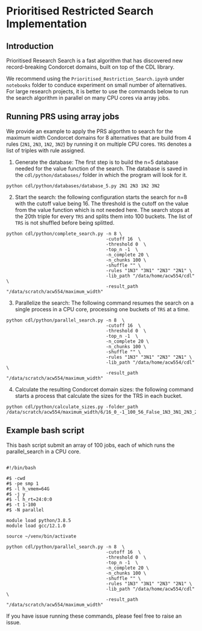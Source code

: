 # Prioritised Restricted Search Implementation

## Introduction
Prioritised Research Search is a fast algorithm that has discovered new record-breaking 
Condorcet domains, built on top of the CDL library. 

We recommend using the `Prioritised_Restriction_Search.ipynb` under `notebooks` folder to 
 conduce experiment on small number of alternatives. For large research projects, it is better to use the commands below to run the search algorithm
in parallel on many CPU cores via array jobs. 


## Running PRS using array jobs
We provide an example to apply the PRS algorthm to search for the maximum 
width Condorcet domains for 8 alternatives that are build from 4 rules (`2N1`, `2N3`, `1N2`, `3N2`) by 
running it on multiple CPU cores. `TRS` denotes a list of triples with rule assigned. 

1. Generate the database: The first step is to build the n=5 database needed for the value 
function of the search. The database is saved in the `cdl/python/databases/` folder
in which the program will look for it. 
```console
python cdl/python/databases/database_5.py 2N1 2N3 1N2 3N2
```

2. Start the search: the following configuration starts the search for n=8 with the cutoff value
being 16. The threshold is the cutoff on the value from the value function which is not needed here. 
The search stops at the 20th triple for every `TRS` and splits them into 100 buckets. The list of `TRS` 
is not shuffled before being splitted. 
```console
python cdl/python/complete_search.py -n 8 \
                                     -cutoff 16  \
                                     -threshold 0  \
                                     -top_n -1  \
                                     -n_complete 20 \
                                     -n_chunks 100 \
                                     -shuffle "" \
                                     -rules "1N3" "3N1" "2N3" "2N1" \
                                     -lib_path "/data/home/acw554/cdl" \
                                     -result_path "/data/scratch/acw554/maximum_width"
```

3. Parallelize the search: The following command resumes the search on a single process in a CPU core, processing one buckets
of `TRS` at a time. 
```console
python cdl/python/parallel_search.py -n 8  \
                                     -cutoff 16  \
                                     -threshold 0  \
                                     -top_n -1  \
                                     -n_complete 20 \
                                     -n_chunks 100 \
                                     -shuffle "" \
                                     -rules "1N3" "3N1" "2N3" "2N1" \
                                     -lib_path "/data/home/acw554/cdl" \
                                     -result_path "/data/scratch/acw554/maximum_width" 
```

4. Calculate the resulting Condorcet domain sizes: the following command starts a process that
calculate the sizes for the TRS in each bucket. 
```console
python cdl/python/calculate_sizes.py -folder_path /data/scratch/acw554/maximum_width/6/16_0_-1_100_56_False_1N3_3N1_2N3_2N1
```

## Example bash script
This bash script submit an array of 100 jobs, each of which runs 
the parallel_search in a CPU core. 
```console

#!/bin/bash

#$ -cwd
#$ -pe smp 1
#$ -l h_vmem=64G
#$ -j y
#$ -l h_rt=24:0:0
#$ -t 1-100
#$ -N parallel

module load python/3.8.5
module load gcc/12.1.0

source ~/venv/bin/activate

python cdl/python/parallel_search.py -n 8  \
                                     -cutoff 16  \
                                     -threshold 0  \
                                     -top_n -1  \
                                     -n_complete 20 \
                                     -n_chunks 100 \
                                     -shuffle "" \
                                     -rules "1N3" "3N1" "2N3" "2N1" \
                                     -lib_path "/data/home/acw554/cdl" \
                                     -result_path "/data/scratch/acw554/maximum_width" 

```

If you have issue running these commands, please feel free to raise an issue. 